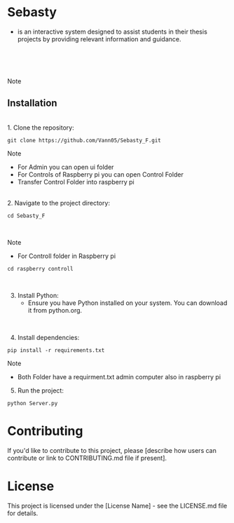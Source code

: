 # Sebasty
 - is an interactive system designed to assist students in their thesis projects by providing relevant information and guidance.

<br>
<br>
<br>


> [!NOTE]
> ## Installation
<br>
1. Clone the repository:<br>

```
git clone https://github.com/Vann05/Sebasty_F.git
```

> [!NOTE]
> * For Admin you can open ui folder <br>
> * For Controls of Raspberry pi you can open Control Folder
> * Transfer Control Folder into raspberry pi

<br>
2. Navigate to the project directory:<br>

```
cd Sebasty_F
```
<br>

> [!NOTE]
> * For Controll folder in Raspberry pi<br>
> ```
> cd raspberry controll
> ```

<br>

3. Install Python:
    - Ensure you have Python installed on your system. You can download it from python.org.
      
<br>

4. Install dependencies:

```
pip install -r requirements.txt
```
> [!NOTE]
> * Both Folder have a requirment.txt admin computer also in raspberry pi<br>


5. Run the project:

```
python Server.py
```


# Contributing
If you'd like to contribute to this project, please [describe how users can contribute or link to CONTRIBUTING.md file if present].

# License
This project is licensed under the [License Name] - see the LICENSE.md file for details.
